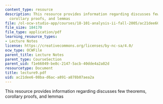 ```yaml
---
content_type: resource
description: This resource provides information regarding discusses few theorems,
  corollary proofs, and lemmas
file: /ol-ocw-studio-app/courses/18-101-analysis-ii-fall-2005/ac21dee608bad6aca891a878b07aea2a_lecture9.pdf
file_size: 184170
file_type: application/pdf
learning_resource_types:
- Lecture Notes
license: https://creativecommons.org/licenses/by-nc-sa/4.0/
ocw_type: OCWFile
parent_title: Lecture Notes
parent_type: CourseSection
parent_uid: f1e66049-be8c-2147-5acb-40dde4a2a82d
resourcetype: Document
title: lecture9.pdf
uid: ac21dee6-08ba-d6ac-a891-a878b07aea2a
---
```

This resource provides information regarding discusses few theorems, corollary proofs, and lemmas